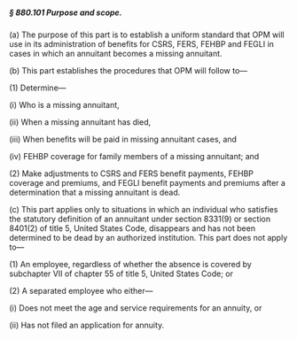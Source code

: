 ##### § 880.101 Purpose and scope. #####

(a) The purpose of this part is to establish a uniform standard that OPM will use in its administration of benefits for CSRS, FERS, FEHBP and FEGLI in cases in which an annuitant becomes a missing annuitant.

(b) This part establishes the procedures that OPM will follow to—

(1) Determine—

(i) Who is a missing annuitant,

(ii) When a missing annuitant has died,

(iii) When benefits will be paid in missing annuitant cases, and

(iv) FEHBP coverage for family members of a missing annuitant; and

(2) Make adjustments to CSRS and FERS benefit payments, FEHBP coverage and premiums, and FEGLI benefit payments and premiums after a determination that a missing annuitant is dead.

(c) This part applies only to situations in which an individual who satisfies the statutory definition of an annuitant under section 8331(9) or section 8401(2) of title 5, United States Code, disappears and has not been determined to be dead by an authorized institution. This part does not apply to—

(1) An employee, regardless of whether the absence is covered by subchapter VII of chapter 55 of title 5, United States Code; or

(2) A separated employee who either—

(i) Does not meet the age and service requirements for an annuity, or

(ii) Has not filed an application for annuity.